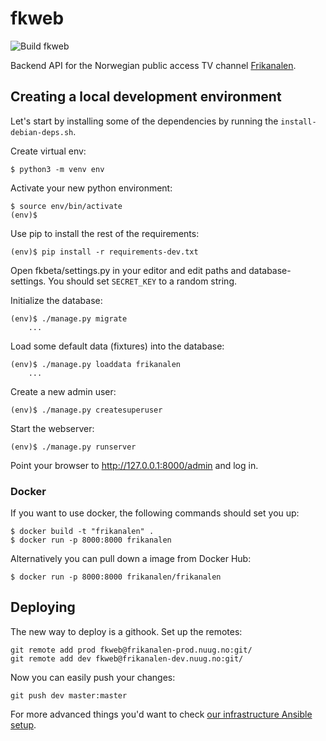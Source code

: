 fkweb
=====

![Build fkweb](https://github.com/Frikanalen/frikanalen/workflows/Build%20Django%20backend%20service/badge.svg)

Backend API for the Norwegian public access TV channel [Frikanalen](https://frikanalen.no/).

Creating a local development environment
----------------------------------------

Let's start by installing some of the dependencies by running the
`install-debian-deps.sh`.

Create virtual env:

    $ python3 -m venv env

Activate your new python environment:

    $ source env/bin/activate
    (env)$

Use pip to install the rest of the requirements:

    (env)$ pip install -r requirements-dev.txt

Open fkbeta/settings.py in your editor and edit paths and database-settings.
You should set `SECRET_KEY` to a random string.

Initialize the database:

    (env)$ ./manage.py migrate
        ...

Load some default data (fixtures) into the database:

    (env)$ ./manage.py loaddata frikanalen
        ...

Create a new admin user:

    (env)$ ./manage.py createsuperuser

Start the webserver:

    (env)$ ./manage.py runserver

Point your browser to http://127.0.0.1:8000/admin and log in.

### Docker

If you want to use docker, the following commands should set you up:

    $ docker build -t "frikanalen" .
    $ docker run -p 8000:8000 frikanalen

Alternatively you can pull down a image from Docker Hub:

    $ docker run -p 8000:8000 frikanalen/frikanalen

Deploying
---------
The new way to deploy is a githook. Set up the remotes:

    git remote add prod fkweb@frikanalen-prod.nuug.no:git/
    git remote add dev fkweb@frikanalen-dev.nuug.no:git/

Now you can easily push your changes:

    git push dev master:master

For more advanced things you'd want to check [our infrastructure Ansible setup](../../infra/).
